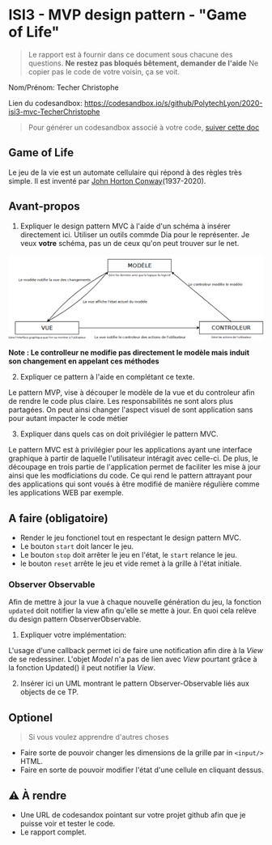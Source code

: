 # ISI3 - MVP design pattern - "Game of Life"

> Le rapport est à fournir dans ce document sous chacune des questions. 
> **Ne restez pas bloqués bêtement, demander de l'aide**
> Ne copier pas le code de votre voisin, ça se voit.

Nom/Prénom: Techer Christophe

Lien du codesandbox: https://codesandbox.io/s/github/PolytechLyon/2020-isi3-mvc-TecherChristophe

> Pour générer un codesandbox associé à votre code, [suiver cette doc](https://codesandbox.io/docs/importing#import-from-github)

## Game of Life

Le jeu de la vie est un automate cellulaire qui répond à des règles très simple.
Il est inventé par [John Horton Conway](https://fr.wikipedia.org/wiki/John_Horton_Conway)(1937-2020).

## Avant-propos

1. Expliquer le design pattern MVC à l'aide d'un schéma à insérer directement ici. 
Utiliser un outils commde Dia pour le représenter. Je veux **votre** schéma, pas un de ceux qu'on peut trouver sur le net.

![picture](Diagramme1.png)


**Note : Le controlleur ne modifie pas directement le modèle mais induit son changement en appelant ces méthodes**

2. Expliquer ce pattern à l'aide en complétant ce texte.

Le pattern MVP, vise à découper le modèle de la vue et du controleur afin de rendre le code plus claire.
Les responsabilités ne sont alors plus partagées.
On peut ainsi changer l'aspect visuel de sont application sans pour autant impacter le code métier

3. Expliquer dans quels cas on doit privilégier le pattern MVC.

Le pattern MVC est à privilégier pour les applications ayant une interface graphique à partir de laquelle l'utilisateur intéragit avec celle-ci. De plus, le découpage en trois partie de l'application permet de faciliter les mise à jour ainsi que les modficiations du code. Ce qui rend le pattern attrayant pour des applications qui sont voués à être modifié de manière régulière comme les applications WEB par exemple.

## A faire (obligatoire)

- Render le jeu fonctionel tout en respectant le design pattern MVC.
- Le bouton `start` doit lancer le jeu.
- Le bouton `stop` doit arrêter le jeu en l'état, le `start` relance le jeu.
- le bouton `reset` arrête le jeu et vide remet à la grille à l'état initiale.

### Observer Observable

Afin de mettre à jour la vue à chaque nouvelle génération du jeu, la fonction `updated` doit notifier la view afin qu'elle se mette à jour.
En quoi cela relève du design pattern ObserverObservable.

1. Expliquer votre implémentation:

L'usage d'une callback permet ici de faire une notification afin dire à la _View_ de se redessiner.
L'objet _Model_ n'a pas de lien avec _View_ pourtant grâce à la fonction Updated() il peut notifier la _View_.

2. Insérer ici un UML montrant le pattern Observer-Observable liés aux objects de ce TP.

## Optionel

> Si vous voulez apprendre d'autres choses

- Faire sorte de pouvoir changer les dimensions de la grille par in `<input/>` HTML.
- Faire en sorte de pouvoir modifier l'état d'une cellule en cliquant dessus.

## :warning: À rendre

- Une URL de codesandox pointant sur votre projet github afin que je puisse voir et tester le code.
- Le rapport complet.
